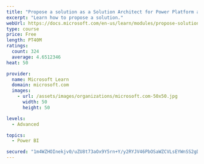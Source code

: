 ```yaml
---
title: "Propose a solution as a Solution Architect for Power Platform and Dynamics 365"
excerpt: "Learn how to propose a solution."
webUrl: https://docs.microsoft.com/en-us/learn/modules/propose-solution/
type: course
price: Free
length: PT40M
ratings:
  count: 324
  average: 4.6512346
heat: 50

provider:
  name: Microsoft Learn
  domain: microsoft.com
  images:
    - url: /assets/images/organizations/microsoft.com-50x50.jpg
      width: 50
      height: 50

levels:
  - Advanced

topics:
  - Power BI

secured: "1m4WZHOInekjv0/uZU8t73aOx9Y5rn+Y/y2RYJV46PbOSaWZCVLsEYWnSS2gD7lmM373hXeFk/lkZIwmDuBcJRAu38Em3FUSSr4BC2W8ZvHSPgfEsAOw3FbXoNIo9Kh7Y8s+Z5xYCEY7TQv/rhRtU8jQWeGx9SRo9hIX30S3hOzYJN+dJR9lYV4ox55fjx5zdUIQrAoBEcjHzjH/FQCymxNOvdifuJftnlFqgBUHclgMY/l8KXah+mrp6tJPuD83NxfLUiQB5HyspS4KMDqkpXPyeE0QRGcf2s7/s4SaDuyv1w0DpIWjGaK6hb4HcCQRbmQz8TiLDDskCQxSMluVvTY9W7ZfAYzW70qTAuqfYJG1ciqAvWZ0ayx5/mmot1V/ggEMkKkXN9u43ORmDegjmZ+kJ0m45I7G6tIWEAf5AO4=;2NdwLQWGX59qRsBqMeFW4w=="
---
```


